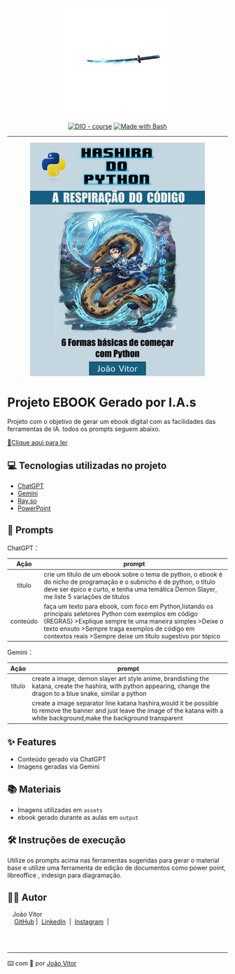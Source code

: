 <p align="center">
    <img width="250" src="./assets/katana_banner.png">
</p>


<p align="center">
<a href="https://dio.me/"><img src="https://img.shields.io/badge/DIO-Course-28DA77?logo=youtube" alt="DIO - course"></a>
<a href="https://www.gnu.org/software/bash/" title="Go to Bash homepage"><img src="https://img.shields.io/badge/Prompt-Project-blue?logo=gnu-bash&amp;logoColor=white" alt="Made with Bash"></a></p>

-------


<p align="center">
<img 
    src="./assets/ebook_hashira.png"
    width="400"  
/>
</p>

# Projeto EBOOK Gerado por I.A.s

Projeto com o objetivo de gerar um ebook digital com as facilidades das ferramentas de IA. todos os prompts
seguem abaixo.

<a href="https://github.com/joaovitorsrp/prompts-recipe-to-create-a-ebook-curse/blob/main/output/ebook_hashira_output.pdf" title="View PDF now"> 📕Clique aqui para ler</a>

## 💻 Tecnologias utilizadas no projeto

- [ChatGPT](https://chat.openai.com/) 
- [Gemini](gemini.google.com/)
- [Ray.so](https://www.ray.so)
- [PowerPoint](https://www.microsoft.com/en/microsoft-365/powerpoint)

## 🧠 Prompts


ChatGPT：

|   Ação   | prompt                                                                                                                                                                                                                                                                         |
| :------: | ------------------------------------------------------------------------------------------------------------------------------------------------------------------------------------------------------------------------------------------------------------------------------ |
|  título  | crie um título de um ebook sobre o tema de python, o ebook é do nicho de programação e o subnicho é de python, o título deve ser épico e curto, e tenha uma temática Demon Slayer, me liste 5 variações de títulos                                                             |
| conteúdo | faça um texto para ebook, com foco em Python,listando os principais seletores Python com exemplos em código {REGRAS} >Explique sempre te uma maneira simples >Deixe o texto enxuto >Sempre traga exemplos de código em contextos reais >Sempre deixe um título sugestivo por tópico |


Gemini：

|  Ação  | prompt                                                                                 |
| :----: | -------------------------------------------------------------------------------------- |
| título |create a image, demon slayer art style anime, brandishing the katana, create the hashira, with python appearing, change the dragon to a blue snake, similar a python |
|        |create a image separator line katana hashira,would it be possible to remove the banner and just leave the image of the katana with a white background,make the background transparent|

## ✨ Features

- Conteúdo gerado via ChatGPT
- Imagens geradas via Gemini

## 📚 Materiais

- Imagens utilizadas em `assets`
- ebook gerado durante as aulas em `output`

## 🛠️ Instruções de execução

Utilize os prompts acima nas ferramentas sugeridas para gerar o material base e utilize uma ferramenta de edição de documentos como power point, libreoffice , indesign para diagramação.

## 👨‍💻 Autor

<p>
    <p>&nbsp&nbsp&nbspJoão Vitor<br>
    &nbsp&nbsp&nbsp
    <a href="https://github.com/joaovitorsrp">
    GitHub</a>&nbsp;|&nbsp;
    <a href="https://www.linkedin.com/in/joão-vitor-silva-rodrigues-procópio-9b63971bb">LinkedIn</a>
&nbsp;|&nbsp;
    <a href="https://www.instagram.com/joaovitor_srp">
    Instagram</a>
&nbsp;|&nbsp;</p>
</p>
<br/><br/>
<p>

---

⌨️ com 💜 por [João Vitor](https://github.com/joaovitorsrp)
